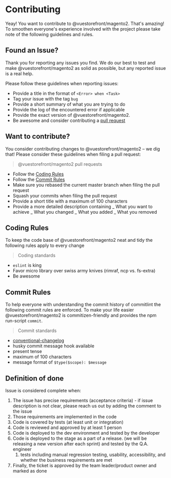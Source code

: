 # Contributing

Yeay! You want to contribute to @vuestorefront/magento2. That's amazing! To smoothen everyone's experience involved with the project please take note of the following guidelines and rules.


## Found an Issue?

Thank you for reporting any issues you find. We do our best to test and make @vuestorefront/magento2 as solid as possible, but any reported issue is a real help.

Please follow these guidelines when reporting issues:

- Provide a title in the format of `<Error> when <Task>`
- Tag your issue with the tag `bug`
- Provide a short summary of what you are trying to do
- Provide the log of the encountered error if applicable
- Provide the exact version of @vuestorefront/magento2.
- Be awesome and consider contributing a [pull request](#want-to-contribute)

## Want to contribute?

You consider contributing changes to @vuestorefront/magento2 – we dig that!
Please consider these guidelines when filing a pull request:

> @vuestorefront/magento2 pull requests

- Follow the [Coding Rules](#coding-rules)
- Follow the [Commit Rules](#commit-rules)
- Make sure you rebased the current master branch when filing the pull request
- Squash your commits when filing the pull request
- Provide a short title with a maximum of 100 characters
- Provide a more detailed description containing
  _ What you want to achieve
  _ What you changed
  _ What you added
  _ What you removed

## Coding Rules

To keep the code base of @vuestorefront/magento2 neat and tidy the following rules apply to every change

> Coding standards

- `eslint` is king
- Favor micro library over swiss army knives (rimraf, ncp vs. fs-extra)
- Be awesome

## Commit Rules

To help everyone with understanding the commit history of commitlint the following commit rules are enforced.
To make your life easier @vuestorefront/magento2 is commitizen-friendly and provides the npm run-script `commit`.

> Commit standards

- [conventional-changelog](https://github.com/conventional-changelog)
- husky commit message hook available
- present tense
- maximum of 100 characters
- message format of `$type($scope): $message`

## Definition of done
Issue is considered complete when:
1. The issue has precise requirements (acceptance criteria) - if issue description is not clear, please reach us out by adding the comment to the issue
2. Those requirements are implemented in the code
3. Code is covered by tests (at least unit or integration)
4. Code is reviewed and approved by at least 1 person
5. Code is deployed to the dev environment and tested by the developer
6. Code is deployed to the stage as a part of a release. (we will be releasing a new version after each sprint) and tested by the Q.A. engineer
   1. tests including manual regression testing, usability, accessibility, and whether the business requirements are met
7. Finally, the ticket is approved by the team leader/product owner and marked as done
